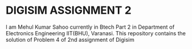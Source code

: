 # DIGISIM ASSIGNMENT 2

I am Mehul Kumar Sahoo currently in Btech Part 2 in Department of Electronics Engineering IIT(BHU), Varanasi.
This repository contains the solution of Problem 4 of 2nd assignment of Digisim

